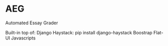 AEG
===

Automated Essay Grader

Built-in top of:
	Django
	Haystack: pip install django-haystack
	Boostrap
	Flat-UI
	Javascripts
